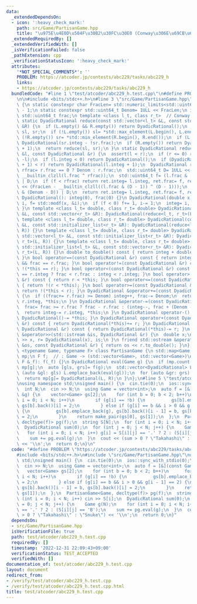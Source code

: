 ```yaml
---
data:
  _extendedDependsOn:
  - icon: ':heavy_check_mark:'
    path: src/Game/PartisanGame.hpp
    title: "\u975E\u4E0D\u504F\u30B2\u30FC\u30E0 (Conway\u306E\u69CB\u6210)"
  _extendedRequiredBy: []
  _extendedVerifiedWith: []
  _isVerificationFailed: false
  _pathExtension: cpp
  _verificationStatusIcon: ':heavy_check_mark:'
  attributes:
    '*NOT_SPECIAL_COMMENTS*': ''
    PROBLEM: https://atcoder.jp/contests/abc229/tasks/abc229_h
    links:
    - https://atcoder.jp/contests/abc229/tasks/abc229_h
  bundledCode: "#line 1 \"test/atcoder/abc229_h.test.cpp\"\n#define PROBLEM \"https://atcoder.jp/contests/abc229/tasks/abc229_h\"\
    \n\n#include <bits/stdc++.h>\n#line 3 \"src/Game/PartisanGame.hpp\"\nclass DyadicRational\
    \ {\n static constexpr char FracLen= std::numeric_limits<std::uint64_t>::digits\
    \ - 1;\n static constexpr std::uint64_t Denom= 1ULL << FracLen;\n int integ;\n\
    \ std::uint64_t frac;\n template <class l_t, class r_t>  // Conway's realization\n\
    \ static DyadicRational reduce(const std::vector<l_t> &L, const std::vector<r_t>\
    \ &R) {\n  if (L.empty() && R.empty()) return DyadicRational();\n  DyadicRational\
    \ sl, sr;\n  if (!L.empty()) sl= *std::max_element(L.begin(), L.end());\n  if\
    \ (!R.empty()) sr= *std::min_element(R.begin(), R.end());\n  if (L.empty()) return\
    \ DyadicRational(sr.integ - !sr.frac);\n  if (R.empty()) return DyadicRational(sl.integ\
    \ + 1);\n  return reduce(sl, sr);\n }\n static DyadicRational reduce(const DyadicRational\
    \ &l, const DyadicRational &r) {\n  assert(l < r);\n  if (r <= 0) return -reduce(-r,\
    \ -l);\n  if (l.integ < 0) return DyadicRational();\n  if (DyadicRational(l.integ\
    \ + 1) < r) return DyadicRational(l.integ + 1);\n  DyadicRational ret;\n  std::uint64_t\
    \ rfrac= r.frac == 0 ? Denom : r.frac;\n  std::uint64_t D= 1ULL << (FracLen -\
    \ __builtin_clzll(l.frac ^ rfrac));\n  std::uint64_t f= (l.frac & (Denom - D))\
    \ | D;\n  if (f < rfrac) return ret.integ= l.integ, ret.frac= f, ret;\n  D= 1ULL\
    \ << (FracLen - __builtin_clzll((l.frac & (D - 1)) ^ (D - 1)));\n  f= (l.frac\
    \ & (Denom - D)) | D;\n  return ret.integ= l.integ, ret.frac= f, ret;\n }\npublic:\n\
    \ DyadicRational(): integ(0), frac(0) {}\n DyadicRational(double x) {\n  double\
    \ i, f= std::modf(x, &i);\n  if (f < 0) f+= 1, i-= 1;\n  integ= i, frac= f * Denom;\n\
    \ }\n template <class l_t= double, class r_t= double> DyadicRational(const std::vector<l_t>\
    \ &L, const std::vector<r_t> &R): DyadicRational(reduce<l_t, r_t>(L, R)) {}\n\
    \ template <class l_t= double, class r_t= double> DyadicRational(const std::initializer_list<l_t>\
    \ &L, const std::initializer_list<r_t> &R): DyadicRational(reduce<l_t, r_t>(L,\
    \ R)) {}\n template <class l_t= double, class r_t= double> DyadicRational(const\
    \ std::vector<l_t> &L, const std::initializer_list<r_t> &R): DyadicRational(reduce<l_t,\
    \ r_t>(L, R)) {}\n template <class l_t= double, class r_t= double> DyadicRational(const\
    \ std::initializer_list<l_t> &L, const std::vector<r_t> &R): DyadicRational(reduce<l_t,\
    \ r_t>(L, R)) {}\n double to_double() const { return integ + double(frac) / Denom;\
    \ }\n bool operator==(const DyadicRational &r) const { return integ == r.integ\
    \ && frac == r.frac; }\n bool operator!=(const DyadicRational &r) const { return\
    \ !(*this == r); }\n bool operator<(const DyadicRational &r) const { return integ\
    \ == r.integ ? frac < r.frac : integ < r.integ; }\n bool operator>(const DyadicRational\
    \ &r) const { return r < *this; }\n bool operator<=(const DyadicRational &r) const\
    \ { return !(r < *this); }\n bool operator>=(const DyadicRational &r) const {\
    \ return !(*this < r); }\n DyadicRational &operator+=(const DyadicRational &r)\
    \ {\n  if ((frac+= r.frac) >= Denom) integ++, frac-= Denom;\n  return integ+=\
    \ r.integ, *this;\n }\n DyadicRational &operator-=(const DyadicRational &r) {\n\
    \  frac= frac >= r.frac ? frac - r.frac : (integ--, frac + (Denom - r.frac));\n\
    \  return integ-= r.integ, *this;\n }\n DyadicRational operator-() const { return\
    \ DyadicRational()-= *this; }\n DyadicRational operator+(const DyadicRational\
    \ &r) const { return DyadicRational(*this)+= r; }\n DyadicRational operator-(const\
    \ DyadicRational &r) const { return DyadicRational(*this)-= r; }\n friend std::istream\
    \ &operator>>(std::istream &is, DyadicRational &r) {\n  double x;\n  return is\
    \ >> x, r= DyadicRational(x), is;\n }\n friend std::ostream &operator<<(std::ostream\
    \ &os, const DyadicRational &r) { return os << r.to_double(); }\n};\ntemplate\
    \ <typename Game, typename F> class PartisanGame {\n std::map<Game, DyadicRational>\
    \ mp;\n F f;  // : Game -> (std::vector<Game>, std::vector<Game>)\npublic:\n PartisanGame(const\
    \ F &_f): f(_f) {}\n DyadicRational eval(Game g) {\n  if (mp.count(g)) return\
    \ mp[g];\n  auto [gls, grs]= f(g);\n  std::vector<DyadicRational> L, R;\n  for\
    \ (auto &gl: gls) L.emplace_back(eval(gl));\n  for (auto &gr: grs) R.emplace_back(eval(gr));\n\
    \  return mp[g]= DyadicRational(L, R);\n }\n};\n#line 5 \"test/atcoder/abc229_h.test.cpp\"\
    \nusing namespace std;\nsigned main() {\n  cin.tie(0);\n  ios::sync_with_stdio(0);\n\
    \  int N;\n  cin >> N;\n  using Game = vector<int>;\n  auto f = [&](const Game\
    \ &g) {\n    vector<Game> gs[2];\n    for (int b = 0; b < 2; b++)\n      for (int\
    \ i = 0; i < N; i++)\n        if (g[i] == !b) {\n          gs[b].emplace_back(g),\
    \ gs[b].back()[i] = 2;\n        } else if (g[i] == b && i > 0 && g[i - 1] == 2)\
    \ {\n          gs[b].emplace_back(g), gs[b].back()[i - 1] = b, gs[b].back()[i]\
    \ = 2;\n        }\n    return make_pair(gs[0], gs[1]);\n  };\n  PartisanGame<Game,\
    \ decltype(f)> pg(f);\n  string S[N];\n  for (int i = 0; i < N; i++) cin >> S[i];\n\
    \  DyadicRational sum(0);\n  for (int j = 0; j < N; j++) {\n    Game g(N);\n \
    \   for (int i = 0; i < N; i++) g[i] = S[i][j] == '.' ? 2 : (S[i][j] == 'B');\n\
    \    sum += pg.eval(g);\n  }\n  cout << (sum > 0 ? \"Takahashi\" : \"Snuke\")\
    \ << '\\n';\n  return 0;\n}\n"
  code: "#define PROBLEM \"https://atcoder.jp/contests/abc229/tasks/abc229_h\"\n\n\
    #include <bits/stdc++.h>\n#include \"src/Game/PartisanGame.hpp\"\nusing namespace\
    \ std;\nsigned main() {\n  cin.tie(0);\n  ios::sync_with_stdio(0);\n  int N;\n\
    \  cin >> N;\n  using Game = vector<int>;\n  auto f = [&](const Game &g) {\n \
    \   vector<Game> gs[2];\n    for (int b = 0; b < 2; b++)\n      for (int i = 0;\
    \ i < N; i++)\n        if (g[i] == !b) {\n          gs[b].emplace_back(g), gs[b].back()[i]\
    \ = 2;\n        } else if (g[i] == b && i > 0 && g[i - 1] == 2) {\n          gs[b].emplace_back(g),\
    \ gs[b].back()[i - 1] = b, gs[b].back()[i] = 2;\n        }\n    return make_pair(gs[0],\
    \ gs[1]);\n  };\n  PartisanGame<Game, decltype(f)> pg(f);\n  string S[N];\n  for\
    \ (int i = 0; i < N; i++) cin >> S[i];\n  DyadicRational sum(0);\n  for (int j\
    \ = 0; j < N; j++) {\n    Game g(N);\n    for (int i = 0; i < N; i++) g[i] = S[i][j]\
    \ == '.' ? 2 : (S[i][j] == 'B');\n    sum += pg.eval(g);\n  }\n  cout << (sum\
    \ > 0 ? \"Takahashi\" : \"Snuke\") << '\\n';\n  return 0;\n}"
  dependsOn:
  - src/Game/PartisanGame.hpp
  isVerificationFile: true
  path: test/atcoder/abc229_h.test.cpp
  requiredBy: []
  timestamp: '2022-12-31 22:09:43+09:00'
  verificationStatus: TEST_ACCEPTED
  verifiedWith: []
documentation_of: test/atcoder/abc229_h.test.cpp
layout: document
redirect_from:
- /verify/test/atcoder/abc229_h.test.cpp
- /verify/test/atcoder/abc229_h.test.cpp.html
title: test/atcoder/abc229_h.test.cpp
---
```

